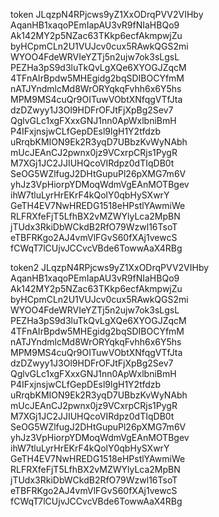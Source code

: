 token
JLqzpN4RPjcws9yZ1XxODrqPVV2VIHby
AqanHB1xaqoPEmIapAU3vR9fNIaHBQo9
Ak142MY2p5NZac63TKkp6ecfAkmpwjZu
byHCpmCLn2U1VUJcv0cux5RAwkQGS2mi
WYOO4FdeWRVIeYZTj5n2ujw7ok3sLgsL
PEZHa3pS9d3luTkQvLgXQe6XYOGJZqcM
4TFnAIrBpdw5MHEgidg2bqSDIBOCYfmM
nATJYndmlcMd8WrORYqkqFvhh6x6Y5hs
MPM9MS4cuQr9OITuwVObtXNfqgVTfJta
dzDZwyy1J3Ol9HDFrOFJtFjXpBg2Sev7
QglvGLc1xgFXxxGNJ1nn0ApWxlbniBmH
P4IFxjnsjwCLfGepDEsl9lgH1Y2tfdzb
uRrqbKMION9Ek2R3yqD7UBbzKvWyNAbh
mUcJEAnCJ2pwnx0jz9VCxrpCRjs1PygR
M7XGj1JC2JJIUHQcoVIRdpz0dTIqDB0t
SeOG5WZlfugJ2DHtGupuPl26pXMG7m6V
yhJz3VpHiorpYDMoqWdmVgEAnMOTBgev
ihW7tluLyrHrEKrF4kQolY0qbHySXwrY
GeTH4EV7NwHREDG1518eHPstlYAwmiWe
RLFRXfeFjT5LfhBX2vMZWYlyLca2MpBN
jTUdx3RkiDbWCkdB2RfO79Wzwl16TsoT
eTBFRKgo2AJ4vmVlFGvS60fXAj1vewcS
fCWqT7lCUjvJCCvcVBde6TowwAaX4RBg


token2
JLqzpN4RPjcws9yZ1XxODrqPVV2VIHby
AqanHB1xaqoPEmIapAU3vR9fNIaHBQo9
Ak142MY2p5NZac63TKkp6ecfAkmpwjZu
byHCpmCLn2U1VUJcv0cux5RAwkQGS2mi
WYOO4FdeWRVIeYZTj5n2ujw7ok3sLgsL
PEZHa3pS9d3luTkQvLgXQe6XYOGJZqcM
4TFnAIrBpdw5MHEgidg2bqSDIBOCYfmM
nATJYndmlcMd8WrORYqkqFvhh6x6Y5hs
MPM9MS4cuQr9OITuwVObtXNfqgVTfJta
dzDZwyy1J3Ol9HDFrOFJtFjXpBg2Sev7
QglvGLc1xgFXxxGNJ1nn0ApWxlbniBmH
P4IFxjnsjwCLfGepDEsl9lgH1Y2tfdzb
uRrqbKMION9Ek2R3yqD7UBbzKvWyNAbh
mUcJEAnCJ2pwnx0jz9VCxrpCRjs1PygR
M7XGj1JC2JJIUHQcoVIRdpz0dTIqDB0t
SeOG5WZlfugJ2DHtGupuPl26pXMG7m6V
yhJz3VpHiorpYDMoqWdmVgEAnMOTBgev
ihW7tluLyrHrEKrF4kQolY0qbHySXwrY
GeTH4EV7NwHREDG1518eHPstlYAwmiWe
RLFRXfeFjT5LfhBX2vMZWYlyLca2MpBN
jTUdx3RkiDbWCkdB2RfO79Wzwl16TsoT
eTBFRKgo2AJ4vmVlFGvS60fXAj1vewcS
fCWqT7lCUjvJCCvcVBde6TowwAaX4RBg
